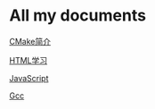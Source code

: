 # All my documents

[CMake简介](./markdown/CMake简介.md)

[HTML学习](./markdown/HTML学习.md)

[JavaScript](./markdown/JavaScript.md)

[Gcc](./markdown/Gcc.md)

